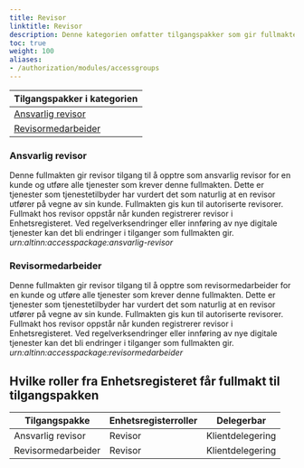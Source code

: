 ```yaml
---
title: Revisor
linktitle: Revisor
description: Denne kategorien omfatter tilgangspakker som gir fullmakter til tjenester og ressurser som er aktuelle for revisor å benytte på vegne av kunder. Ved regelverksendringer eller innføring av nye digitale tjenester kan det bli endringer i tilganger som fullmaktene gir.
toc: true
weight: 100
aliases:
- /authorization/modules/accessgroups
---
```


|**Tilgangspakker i kategorien**|
|---|
|[Ansvarlig revisor](#ansvarlig-revisor)|
|[Revisormedarbeider](#revisormedarbeider)|


### Ansvarlig revisor
Denne fullmakten gir revisor tilgang til å opptre som ansvarlig revisor for en kunde og utføre alle tjenester som krever denne fullmakten. Dette er tjenester som tjenestetilbyder har vurdert det som naturlig at en revisor utfører på vegne av sin kunde. Fullmakten gis kun til autoriserte revisorer. Fullmakt hos revisor oppstår når kunden registrerer revisor i Enhetsregisteret. Ved regelverksendringer eller innføring av nye digitale tjenester kan det bli endringer i tilganger som fullmakten gir.  
*urn:altinn:accesspackage:ansvarlig-revisor*

### Revisormedarbeider
Denne fullmakten gir revisor tilgang til å opptre som revisormedarbeider for en kunde og utføre alle tjenester som krever denne fullmakten. Dette er tjenester som tjenestetilbyder har vurdert det som naturlig at en revisor utfører på vegne av sin kunde. Fullmakten gis kun til autoriserte revisorer. Fullmakt hos revisor oppstår når kunden registrerer revisor i Enhetsregisteret. Ved regelverksendringer eller innføring av nye digitale tjenester kan det bli endringer i tilganger som fullmakten gir.  
*urn:altinn:accesspackage:revisormedarbeider*   

## Hvilke roller fra Enhetsregisteret får fullmakt til tilgangspakken
|**Tilgangspakke**|**Enhetsregisterroller**|**Delegerbar**|
|---|---|---|
|Ansvarlig revisor|Revisor|Klientdelegering|
|Revisormedarbeider|Revisor|Klientdelegering|
